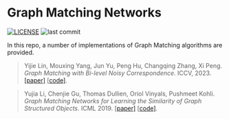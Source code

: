 # Graph Matching Networks
[![LICENSE](https://img.shields.io/badge/license-MIT-green)](https://github.com/Lin-Yijie/Graph-Matching-Networks/blob/main/LICENSE)
![last commit](https://img.shields.io/github/last-commit/Lin-Yijie/Graph-Matching-Networks)

In this repo, a number of implementations of Graph Matching algorithms are provided. 

 
> Yijie Lin, Mouxing Yang, Jun Yu, Peng Hu, Changqing Zhang, Xi Peng. *Graph Matching with Bi-level Noisy Correspondence*. ICCV, 2023.  [[paper]](https://arxiv.org/pdf/2212.04085.pdf) [[code\]](https://github.com/Lin-Yijie/Graph-Matching-Networks/tree/main/COMMON).


> Yujia Li, Chenjie Gu, Thomas Dullien, Oriol Vinyals, Pushmeet Kohli. *Graph Matching Networks for Learning the Similarity of Graph Structured Objects*. ICML 2019. [[paper\]](https://arxiv.org/abs/1904.12787) [[code\]](https://github.com/Lin-Yijie/Graph-Matching-Networks/tree/main/GMN).

